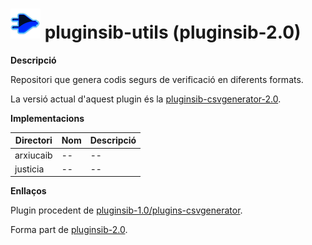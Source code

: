 # ![Logo](https://github.com/GovernIB/maven/raw/binaris/pluginsib/projectinfo_Attachments/icon.jpg) pluginsib-utils  (pluginsib-2.0)

**Descripció**


Repositori que genera codis segurs de verificació en diferents formats.

La versió actual d'aquest plugin és la [pluginsib-csvgenerator-2.0](https://github.com/GovernIB/pluginsib-csvgenerator/tree/pluginsib-csvgenerator-2.0).


**Implementacions**

Directori | Nom | Descripció
------------ | ------------- | -------------
arxiucaib | -- | -- 
justicia | -- | --


**Enllaços**


Plugin procedent de [pluginsib-1.0/plugins-csvgenerator](https://github.com/GovernIB/pluginsib/tree/pluginsib-1.0/plugins-csvgenerator).  

Forma part de [pluginsib-2.0](https://github.com/GovernIB/pluginsib/tree/pluginsib-2.0).
